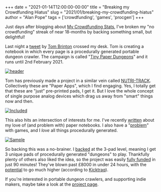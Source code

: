 +++
date = "2021-01-14T12:00:00-00:00"
title = "Breaking my Crowdfunding Hiatus"
slug = "2021/01/breaking-my-crowdfunding-hiatus"
author = "Alan Pope"
tags = ['crowdfunding', 'games', 'procgen']
+++

Just days after blogging about [My Crowdfunding Stats](/blog/2021/01/my-crowdfunding-stats/), I've broken my "no crowdfunding" streak of near 18-months by backing something small, but delightful!

Last night a [tweet](https://twitter.com/brintown/status/1349396612938833921) by [Tom Brinton](https://twitter.com/brintown) crossed my desk. Tom is creating a notebook in which every page is a procedurally generated portable dungeon crawler. The campaign is called "[Tiny Paper Dungeons](https://www.kickstarter.com/projects/brintown/tiny-paper-dungeons)" and it runs until 2nd February 2021. 

[![header](/blog/images/2021-01-14/header.png)](https://www.kickstarter.com/projects/brintown/tiny-paper-dungeons)

Tom has previously made a project in a similar vein called [NUTRI-TRACK](https://gumroad.com/gladden). Collectively these are "Paper Apps", which I find engaging. Yes, I totally get that these are "just" pre-printed pads, I get it. But I love the whole concept of single purpose analog devices which drag us away from "smart" things now and then. 

[![Included](/blog/images/2021-01-14/included.png)](https://www.kickstarter.com/projects/brintown/tiny-paper-dungeons)

This also hits an intersection of interests for me. I've recently [written](/blog/2021/01/a-problem-with-notebooks/) about my love of (and problem with) paper notebooks. I also have a "[problem](/blog/2021/01/digital-hoarding-gaming-edition/)" with games, and I *love* all things procedurally generated. 

[![Sample](/blog/images/2021-01-14/sample.png)](https://www.kickstarter.com/projects/brintown/tiny-paper-dungeons)

So backing this was a no-brainer. I [backed](https://twitter.com/popey/status/1349400684047855618) at the 3-pad level, meaning I get 3 unique pads of procedurally generated "dungeons" to play. Thankfully plenty of others also liked the idea, so the project was easily [fully funded](https://www.kickstarter.com/projects/brintown/tiny-paper-dungeons/posts/3072796) in just 90 minutes! They've blown past £8000 in under 24 hours, with the [potential](https://www.kicktraq.com/projects/brintown/tiny-paper-dungeons/) to go much higher (according to [Kicktraq](https://www.kicktraq.com/)).

If you're interested in portable dungeon crawlers, and supporting indie makers, maybe take a look at the [project page](https://www.kickstarter.com/projects/brintown/tiny-paper-dungeons). 


